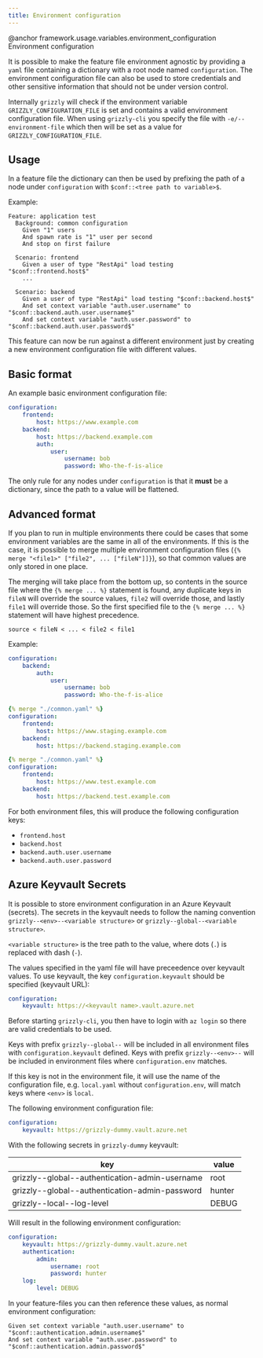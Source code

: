 ```yaml
---
title: Environment configuration
---
```

@anchor framework.usage.variables.environment_configuration Environment configuration

It is possible to make the feature file environment agnostic by providing a `yaml` file containing a dictionary with a root node named `configuration`.
The environment configuration file can also be used to store credentials and other sensitive information that should not be under version control.

Internally `grizzly` will check if the environment variable `GRIZZLY_CONFIGURATION_FILE` is set and contains a valid environment configuration file. When using `grizzly-cli` you specify the file with `-e/--environment-file` which then will be set as a value for `GRIZZLY_CONFIGURATION_FILE`.

## Usage

In a feature file the dictionary can then be used by prefixing the path of a node under `configuration` with `$conf::<tree path to variable>$`.

Example:

```gherkin
Feature: application test
  Background: common configuration
    Given "1" users
    And spawn rate is "1" user per second
    And stop on first failure

  Scenario: frontend
    Given a user of type "RestApi" load testing "$conf::frontend.host$"
    ...

  Scenario: backend
    Given a user of type "RestApi" load testing "$conf::backend.host$"
    And set context variable "auth.user.username" to "$conf::backend.auth.user.username$"
    And set context variable "auth.user.password" to "$conf::backend.auth.user.password$"
```

This feature can now be run against a different environment just by creating a new environment configuration file with different values.

## Basic format

An example basic environment configuration file:

```yaml
configuration:
    frontend:
        host: https://www.example.com
    backend:
        host: https://backend.example.com
        auth:
            user:
                username: bob
                password: Who-the-f-is-alice
```

The only rule for any nodes under `configuration` is that it **must** be a dictionary, since the path to a value will be flattened.

## Advanced format

If you plan to run in multiple environments there could be cases that some environment variables are the same in all of the environments. If this is the case, it is possible
to merge multiple environment configuration files (`{% merge "<file1>" ["file2", ... ["fileN"]]}`), so that common values are only stored in one place.

The merging will take place from the bottom up, so contents in the source file where the `{% merge ... %}` statement is found, any duplicate keys in `fileN` will override the source values, `file2` will override those, and lastly `file1` will override those. So the first specified file to the `{% merge ... %}` statement will have highest precedence.

```
source < fileN < ... < file2 < file1
```

Example:

```yaml title="./common.yaml"
configuration:
    backend:
        auth:
            user:
                username: bob
                password: Who-the-f-is-alice
```

```yaml title="./staging.yaml"
{% merge "./common.yaml" %}
configuration:
    frontend:
        host: https://www.staging.example.com
    backend:
        host: https://backend.staging.example.com
```

```yaml title="./test.yaml"
{% merge "./common.yaml" %}
configuration:
    frontend:
        host: https://www.test.example.com
    backend:
        host: https://backend.test.example.com
```

For both environment files, this will produce the following configuration keys:
- `frontend.host`
- `backend.host`
- `backend.auth.user.username`
- `backend.auth.user.password`


## Azure Keyvault Secrets

It is possible to store environment configuration in an Azure Keyvault (secrets). The secrets in the keyvault needs to follow the naming convention `grizzly--<env>--<variable structure>` or `grizzly--global--<variable structure>`.

`<variable structure>` is the tree path to the value, where dots (`.`) is replaced with dash (`-`).

The values specified in the yaml file will have preceedence over keyvault values. To use keyvault, the key `configuration.keyvault` should be specified (keyvault URL):

```yaml
configuration:
    keyvault: https://<keyvault name>.vault.azure.net
```

Before starting `grizzly-cli`, you then have to login with `az login` so there are valid credentials to be used.

Keys with prefix `grizzly--global--` will be included in all environment files with `configuration.keyvault` defined. Keys with prefix `grizzly--<env>--` will be included in environment files where
`configuration.env` matches.

If this key is not in the environment file, it will use the name of the configuration file, e.g. `local.yaml` without `configuration.env`, will match keys where `<env>` is `local`.

The following environment configuration file:
```yaml title="environments/local.yaml"
configuration:
    keyvault: https://grizzly-dummy.vault.azure.net
```

With the following secrets in `grizzly-dummy` keyvault:

| key                                            | value  |
| ---------------------------------------------- | ------ |
| grizzly--global--authentication-admin-username | root   |
| grizzly--global--authentication-admin-password | hunter |
| grizzly--local--log-level                      | DEBUG  |

Will result in the following environment configuration:

```yaml title="environments/local.lock.yaml"
configuration:
    keyvault: https://grizzly-dummy.vault.azure.net
    authentication:
        admin:
            username: root
            password: hunter
    log:
        level: DEBUG
```

In your feature-files you can then reference these values, as normal environment configuration:

```gherkin
Given set context variable "auth.user.username" to "$conf::authentication.admin.username$"
And set context variable "auth.user.password" to "$conf::authentication.admin.password$"
```
